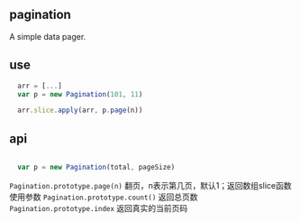 
## pagination

A simple data pager.

## use


```js
  arr = [...]
  var p = new Pagination(101, 11)

  arr.slice.apply(arr, p.page(n))
```

## api

```js

  var p = new Pagination(total, pageSize)
```

  `Pagination.prototype.page(n)` 翻页，n表示第几页，默认1；返回数组slice函数使用参数
  `Pagination.prototype.count()` 返回总页数
  `Pagination.prototype.index` 返回真实的当前页码
